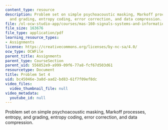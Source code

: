 ```yaml
---
content_type: resource
description: Problem set on simple psychoacoustic masking, Markoff processes, entropy,
  and grading, entropy coding, error correction, and data compression.
file: /ol-ocw-studio-app/courses/mas-160-signals-systems-and-information-for-media-technology-fall-2007/bc45046e3a8daad2bd8361f7f09ef8dc_ps4.pdf
file_size: 163676
file_type: application/pdf
learning_resource_types:
- Assignments
license: https://creativecommons.org/licenses/by-nc-sa/4.0/
ocw_type: OCWFile
parent_title: Assignments
parent_type: CourseSection
parent_uid: 556852e9-a999-09f6-77a8-fcf67d503d61
resourcetype: Document
title: Problem Set 4
uid: bc45046e-3a8d-aad2-bd83-61f7f09ef8dc
video_files:
  video_thumbnail_file: null
video_metadata:
  youtube_id: null
---
```

Problem set on simple psychoacoustic masking, Markoff processes, entropy, and grading, entropy coding, error correction, and data compression.